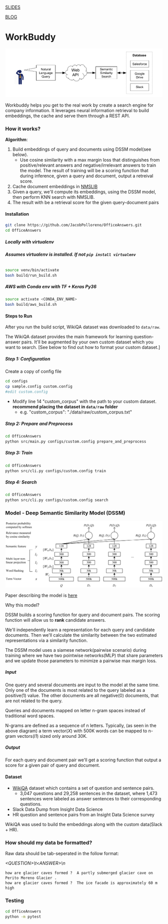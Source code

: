 [SLIDES](https://drive.google.com/open?id=1GZxIdP2MOtHSkg2Qy3kq2UzXu_VVXDwCN1A1epawk7Y) 

[BLOG](https://jacobpolloreno.com/insight-ai-workbuddy.html)

# WorkBuddy

<p align='center'>
<img src='./assets/sys_arch.png'  alt="WorkBuddy System Architecture"/>
</p>

Workbuddy helps you get to the real work by create a search engine for company information. It leverages neural information retrieval to build embeddings, the cache and serve them through a REST API.

### How it works?

**Algorithm**:

1. Build embeddings of query and documents using DSSM model(see below).
	- Use cosine similarity with a max margin loss that distinguishes from positive/relevant answers and negative/irrelevant answers to train the model. The result of training will be a scoring function that during inference, given a query and document, output a retreival score.
2. Cache document embeddings in [NMSLIB](https://nmslib.github.io/nmslib/#)
3. Given a query, we'll compute its embeddings, using the DSSM model, then perform KNN search with NMSLIB.
4. The result with be a retrieval score for the given query-document pairs

#### Installation

```sh
git clone https://github.com/JacobPolloreno/OfficeAnswers.git
cd OfficeAnswers
```

##### Locally with virtualenv
###### **Assumes _virtualenv_ is installed. If not `pip install virtualenv`**

```sh
source venv/bin/activate
bash build/run_build.sh
```

##### AWS with _Conda env_ with TF + Keras Py36

```sh
source activate <CONDA_ENV_NAME>
bash build/aws_build.sh
```

#### Steps to Run
After you run the build script, WikiQA dataset was downloaded to ```data/raw```. 

The WikiQA dataset provides the main framework for learning question-answer pairs. It'll be augmented by your own custom dataset which you want to search. [See below to find out how to format your custom dataset.] 


##### Step 1: Configuration

Create a copy of config file
```sh
cd configs
cp sample.config custom.config
#edit custom.config
```
* Modify line 14 "custom_corpus" with the path to your custom dataset. **recommend placing the dataset in ```data/raw``` folder**
	- e.g. "custom_corpus": "./data/raw/custom_corpus.txt"

##### Step 2: Prepare and Preprocess
```sh
cd OfficeAnswers
python src/main.py configs/custom.config prepare_and_preprocess
```

##### Step 3: Train
```sh
cd OfficeAnswers
python src/cli.py configs/custom.config train
```

##### Step 4: Search
```sh
cd OfficeAnswers
python src/cli.py configs/custom.config search
```

### Model - Deep Semantic Similarity Model (DSSM)
<p align='center'>
<img src='./assets/dssm.png'  alt="DSSM Architecture"/>
</p>

Paper describing the model is [here](https://posenhuang.github.io/papers/cikm2013_DSSM_fullversion.pdf)

Why this model?

DSSM builds a scoring function for query and document pairs. The scoring function will allow us to **rank** candidate answers.

We'll independently learn a representation for each query and candidate documents. Then we'll calculate the similarity between the two estimated representations via a similarity function.

The DSSM model uses a siamese network(pairwise scenario) during training where we have two pointwise networks(MLP) that share parameters and we update those parameters to minimize a pairwise max margin loss.

##### Input

One query and several documents are input to the model at the same time. Only one of the documents is most related to the query labeled as a positive(1) value. The other documents are all negative(0) documents, that are not related to the query.

Queries and documents mapped on letter n-gram spaces instead of traditional word spaces.

N-grams are defined as a sequence of n letters. Typically, (as seen in the above diagram) a term vector(_X_) with 500K words can be mapped to n-gram vectors(_l1_) sized only around 30K.

##### Output

For each query and document pair we'll get a scoring function that output a score for a given pair of query and document.


#### Dataset
- [WikiQA](https://www.microsoft.com/en-us/download/details.aspx?id=52419) dataset which contains a set of question and sentence pairs.
	-  3,047 questions and 29,258 sentences in the dataset, where 1,473 sentences were labeled as answer sentences to their corresponding questions. 
- Slack Data Dump from Insight Data Science
- HR question and sentence pairs from an Insight Data Science survey

WikiQA was used to build the embeddings along with the custom data(Slack + HR).
### How should my data be formatted?
Raw data should be tab-seperated in the follow format:

_<QUESTION\>\t<ANSWER\>\n_
	
```
how are glacier caves formed ?	A partly submerged glacier cave on Perito Moreno Glacier .
how are glacier caves formed ?	The ice facade is approximately 60 m high
```
### Testing
```sh
cd OfficeAnswers
python -m pytest
```
